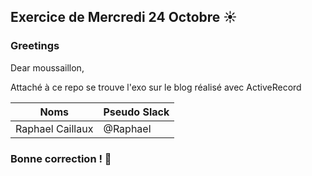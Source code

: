## Exercice de Mercredi 24 Octobre :sunny: 
### Greetings
<p>Dear moussaillon,</p>
<p>Attaché à ce repo se trouve l'exo sur le blog réalisé avec ActiveRecord</strong></p>

Noms | Pseudo Slack
------------ | -------------
Raphael Caillaux| @Raphael

### Bonne correction ! :poop:

